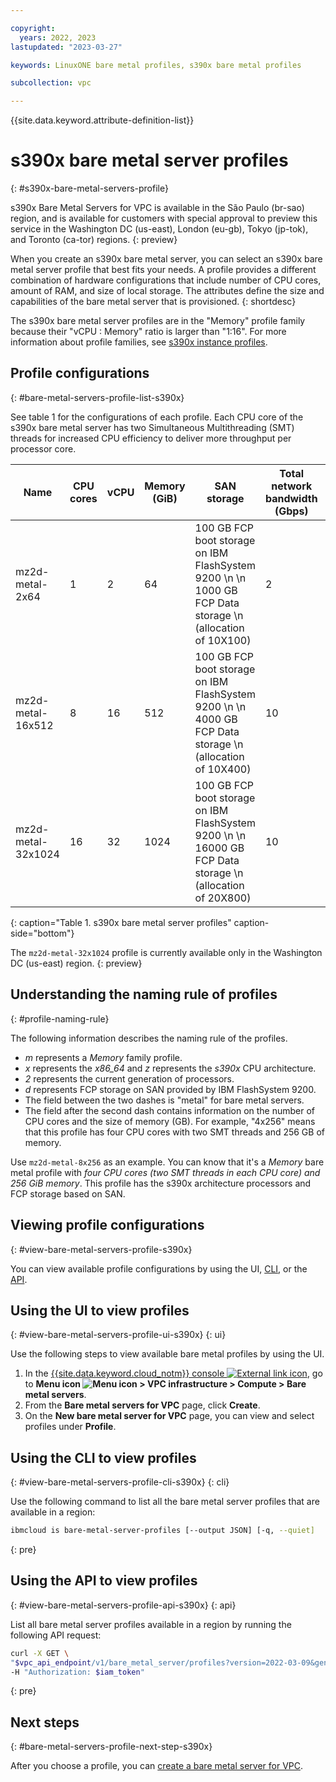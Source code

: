 ```yaml
---

copyright:
  years: 2022, 2023
lastupdated: "2023-03-27"

keywords: LinuxONE bare metal profiles, s390x bare metal profiles

subcollection: vpc

---
```


{{site.data.keyword.attribute-definition-list}}

# s390x bare metal server profiles
{: #s390x-bare-metal-servers-profile}

s390x Bare Metal Servers for VPC is available in the São Paulo (br-sao) region, and is available for customers with special approval to preview this service in the Washington DC (us-east), London (eu-gb), Tokyo (jp-tok), and Toronto (ca-tor) regions.
{: preview}

When you create an s390x bare metal server, you can select an s390x bare metal server profile that best fits your needs. A profile provides a different combination of hardware configurations that include number of CPU cores, amount of RAM, and size of local storage. The attributes define the size and capabilities of the bare metal server that is provisioned.
{: shortdesc}

The s390x bare metal server profiles are in the "Memory" profile family because their "vCPU : Memory" ratio is larger than "1:16". For more information about profile families, see [s390x instance profiles](/docs/vpc?topic=vpc-vs-profiles).

## Profile configurations
{: #bare-metal-servers-profile-list-s390x}

See table 1 for the configurations of each profile. Each CPU core of the s390x bare metal server has two Simultaneous Multithreading (SMT) threads for increased CPU efficiency to deliver more throughput per processor core.

| Name | CPU cores | vCPU |Memory (GiB) | SAN storage | Total network bandwidth (Gbps) | Number of supported interfaces |
|---------|---------|---------|---------|---------|---------|------|
| mz2d-metal-2x64 | 1 | 2 | 64 | 100 GB FCP boot storage on IBM FlashSystem 9200  \n  \n 1000 GB FCP Data storage  \n (allocation of 10X100) | 2 | 1 |
| mz2d-metal-16x512 | 8 | 16 | 512 | 100 GB FCP boot storage on IBM FlashSystem 9200  \n  \n 4000 GB FCP Data storage  \n (allocation of 10X400) | 10 | 2 |
| mz2d-metal-32x1024 | 16 | 32 | 1024 | 100 GB FCP boot storage on IBM FlashSystem 9200  \n  \n 16000 GB FCP Data storage  \n (allocation of 20X800) | 10 | 2 |
{: caption="Table 1. s390x bare metal server profiles" caption-side="bottom"}

The `mz2d-metal-32x1024` profile is currently available only in the Washington DC (us-east) region.
{: preview}

## Understanding the naming rule of profiles
{: #profile-naming-rule}

The following information describes the naming rule of the profiles.

* *m* represents a *Memory* family profile.
* *x* represents the *x86_64* and *z* represents the *s390x* CPU architecture.
* *2* represents the current generation of processors.
* *d* represents FCP storage on SAN provided by IBM FlashSystem 9200.
* The field between the two dashes is "metal" for bare metal servers.
* The field after the second dash contains information on the number of CPU cores and the size of memory (GB). For example, "4x256" means that this profile has four CPU cores with two SMT threads and 256 GB of memory.

Use `mz2d-metal-8x256` as an example. You can know that it's a *Memory* bare metal profile with *four CPU cores (two SMT threads in each CPU core) and 256 GiB memory*. This profile has the s390x architecture processors and FCP storage based on SAN.

## Viewing profile configurations
{: #view-bare-metal-servers-profile-s390x}

You can view available profile configurations by using the UI, [CLI](#view-bare-metal-servers-profile-cli-s390x), or the [API](#view-bare-metal-servers-profile-api-s390x).

## Using the UI to view profiles
{: #view-bare-metal-servers-profile-ui-s390x}
{: ui}

Use the following steps to view available bare metal profiles by using the UI.

1. In the [{{site.data.keyword.cloud_notm}} console ![External link icon](../icons/launch-glyph.svg "External link icon")](/login), go to **Menu icon ![Menu icon](../icons/icon_hamburger.svg) > VPC infrastructure > Compute > Bare metal servers**.
2. From the **Bare metal servers for VPC** page, click **Create**.
3. On the **New bare metal server for VPC** page, you can view and select profiles under **Profile**.

## Using the CLI to view profiles
{: #view-bare-metal-servers-profile-cli-s390x}
{: cli}

Use the following command to list all the bare metal server profiles that are available in a region:

```sh
ibmcloud is bare-metal-server-profiles [--output JSON] [-q, --quiet]
```
{: pre}

## Using the API to view profiles
{: #view-bare-metal-servers-profile-api-s390x}
{: api}

List all bare metal server profiles available in a region by running the following API request:

```sh
curl -X GET \
"$vpc_api_endpoint/v1/bare_metal_server/profiles?version=2022-03-09&generation=2" \
-H "Authorization: $iam_token"
```
{: pre}

## Next steps
{: #bare-metal-servers-profile-next-step-s390x}

After you choose a profile, you can [create a bare metal server for VPC](/docs/vpc?topic=vpc-creating-bare-metal-servers).

